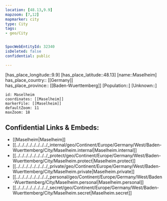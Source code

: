 ```yaml
---
location: [48.13,9.9] 
mapzoom: [7,12] 
mapmarker: city 
type: City
tags:
- geo/City


SpocWebEntityId: 32340
isDeleted: false
confidential: public

---
```

[has_place_longitude::9.9] 
[has_place_latitude::48.13] 
[name::Maselheim] 
has_place_country:: [[Germany]]  
has_place_province:: [[Baden-Wuerttemberg]] 
[Population::] 
[Unknown::] 


```leaflet
id: Maselheim
coordinates: [[Maselheim]] 
markerFile: [[Maselheim]] 
defaultZoom: 11 
maxZoom: 18
```


## Confidential Links & Embeds: 
- [[Maselheim|Maselheim]]  
- [[../../../../../../../../_internal/geo/Continent/Europe/Germany/West/Baden-Wuerttemberg/City/Maselheim.internal|Maselheim.internal]] 
- [[../../../../../../../../_protect/geo/Continent/Europe/Germany/West/Baden-Wuerttemberg/City/Maselheim.protect|Maselheim.protect]] 
- [[../../../../../../../../_private/geo/Continent/Europe/Germany/West/Baden-Wuerttemberg/City/Maselheim.private|Maselheim.private]] 
- [[../../../../../../../../_personal/geo/Continent/Europe/Germany/West/Baden-Wuerttemberg/City/Maselheim.personal|Maselheim.personal]] 
- [[../../../../../../../../_secret/geo/Continent/Europe/Germany/West/Baden-Wuerttemberg/City/Maselheim.secret|Maselheim.secret]] 
